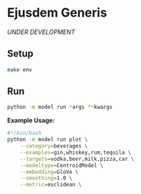 # Ejusdem Generis

_UNDER DEVELOPMENT_

## Setup

```bash
make env
```

## Run
```bash
python -m model run *args **kwargs
```

__Example Usage:__
```bash
#!/bin/bash
python -m model run plot \
	--category=beverages \
	--examples=gin,whiskey,rum,tequila \
	--targets=vodka,beer,milk,pizza,car \
	--modeltype=CentroidModel \
	--embedding=GloVe \
	--smoothing=1.0 \
	--metric=euclidean \
```